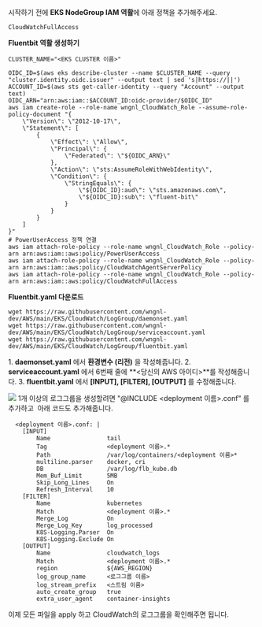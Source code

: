 시작하기 전에 **EKS NodeGroup IAM 역활**에 아래 정책을 추가해주세요.

```
CloudWatchFullAccess
```

**Fluentbit 역활 생성하기**

```
CLUSTER_NAME="<EKS CLUSTER 이름>"
```

```
OIDC_ID=$(aws eks describe-cluster --name $CLUSTER_NAME --query "cluster.identity.oidc.issuer" --output text | sed 's|https://||')
ACCOUNT_ID=$(aws sts get-caller-identity --query "Account" --output text)
OIDC_ARN="arn:aws:iam::$ACCOUNT_ID:oidc-provider/$OIDC_ID"
aws iam create-role --role-name wngnl_CloudWatch_Role --assume-role-policy-document "{
    \"Version\": \"2012-10-17\",
    \"Statement\": [
        {
            \"Effect\": \"Allow\",
            \"Principal\": {
                \"Federated\": \"${OIDC_ARN}\"
            },
            \"Action\": \"sts:AssumeRoleWithWebIdentity\",
            \"Condition\": {
                \"StringEquals\": {
                    \"${OIDC_ID}:aud\": \"sts.amazonaws.com\",
                    \"${OIDC_ID}:sub\": \"fluent-bit\"
                }
            }
        }
    ]
}"
# PowerUserAccess 정책 연결
aws iam attach-role-policy --role-name wngnl_CloudWatch_Role --policy-arn arn:aws:iam::aws:policy/PowerUserAccess
aws iam attach-role-policy --role-name wngnl_CloudWatch_Role --policy-arn arn:aws:iam::aws:policy/CloudWatchAgentServerPolicy
aws iam attach-role-policy --role-name wngnl_CloudWatch_Role --policy-arn arn:aws:iam::aws:policy/CloudWatchFullAccess
```

**Fluentbit.yaml 다운로드**

```
wget https://raw.githubusercontent.com/wngnl-dev/AWS/main/EKS/CloudWatch/LogGroup/daemonset.yaml
wget https://raw.githubusercontent.com/wngnl-dev/AWS/main/EKS/CloudWatch/LogGroup/serviceaccount.yaml
wget https://raw.githubusercontent.com/wngnl-dev/AWS/main/EKS/CloudWatch/LogGroup/fluentbit.yaml
```

1\. **daemonset.yaml** 에서 **환경변수 (리전)** 을 작성해줍니다.
2\. **serviceaccount.yaml** 에서 6번째 줄에 **<당신의 AWS 아이디>**를 작성해줍니다.
3\. **fluentbit.yaml** 에서 **\[INPUT\], \[FILTER\], \[OUTPUT\]** 를 수정해줍니다.

![](https://img1.daumcdn.net/thumb/R1280x0/?scode=mtistory2&fname=https%3A%2F%2Fblog.kakaocdn.net%2Fdn%2FOo2S7%2FbtsIyIWFr71%2FHxCwbuk6krFctu9FE8sljK%2Fimg.png)
1개 이상의 로그그룹을 생성할려면 "@INCLUDE <deployment 이름>.conf" 를 추가하고 
아래 코드도 추가해줍니다.

```
  <deployment 이름>.conf: |
    [INPUT]
        Name                tail
        Tag                 <deployment 이름>.*
        Path                /var/log/containers/<deployment 이름>*
        multiline.parser    docker, cri
        DB                  /var/log/flb_kube.db
        Mem_Buf_Limit       5MB
        Skip_Long_Lines     On
        Refresh_Interval    10
    [FILTER]
        Name                kubernetes
        Match               <deployment 이름>.*
        Merge_Log           On
        Merge_Log_Key       log_processed
        K8S-Logging.Parser  On
        K8S-Logging.Exclude On
    [OUTPUT]
        Name                cloudwatch_logs
        Match               <deployment 이름>.*
        region              ${AWS_REGION}
        log_group_name      <로그그룹 이름>
        log_stream_prefix   <스트림 이름>
        auto_create_group   true
        extra_user_agent    container-insights
```

이제 모든 파일을 apply 하고 CloudWatch의 로그그룹을 확인해주면 됩니다.
